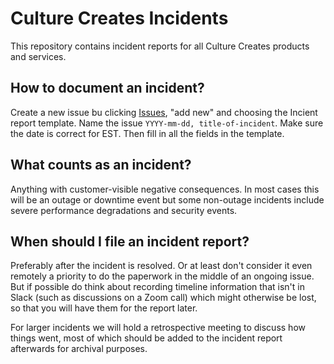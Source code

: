 # Culture Creates Incidents

This repository contains incident reports for all Culture Creates products and services.

## How to document an incident?

Create a new issue bu clicking [Issues](https://github.com/culturecreates/incident-reports/issues), "add new" and choosing the Incient report template. Name the issue `YYYY-mm-dd, title-of-incident`. Make sure the date is correct for EST. Then fill in all the fields in the template. 

## What counts as an incident?

Anything with customer-visible negative consequences. In most cases this will be an outage or downtime event but some non-outage incidents include severe performance degradations and security events.

## When should I file an incident report?

Preferably after the incident is resolved. Or at least don't consider it even remotely a priority to do the paperwork in the middle of an ongoing issue. But if possible do think about recording timeline information that isn't in Slack (such as discussions on a Zoom call) which might otherwise be lost, so that you will have them for the report later.

For larger incidents we will hold a retrospective meeting to discuss how things went, most of which should be added to the incident report afterwards for archival purposes.
